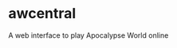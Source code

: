 [![<mersiades>](https://circleci.com/gh/mersiades/awcentral.svg?style=svg&circle-token=a03c2f7515d94f5c89541091557b734860340ddc)](https://app.circleci.com/pipelines/github/mersiades/awcentral)

# awcentral
A web interface to play Apocalypse World online
